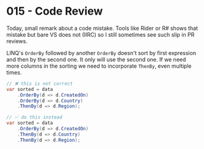 # 015 - Code Review #

Today, small remark about a code mistake. Tools like Rider or R# shows that mistake but bare VS does not (IIRC) so I still sometimes see such slip in PR reviews.

LINQ's `OrderBy` followed by another `OrderBy` doesn't sort by first expression and then by the second one. It only will use the second one. If we need more columns in the sorting we need to incorporate `ThenBy`, even multiple times.

```csharp
// ❌ this is not correct
var sorted = data
    .OrderBy(d => d.CreatedOn)
    .OrderBy(d => d.Country)
    .ThenBy(d => d.Region);
```

```csharp
// ✅ do this instead
var sorted = data
    .OrderBy(d => d.CreatedOn)
    .ThenBy(d => d.Country)
    .ThenBy(d => d.Region);
```